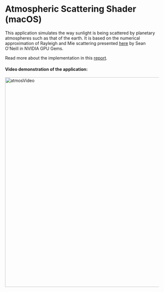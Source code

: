 # Atmospheric Scattering Shader (macOS)

This application simulates the way sunlight is being scattered by planetary atmospheres such as that of the earth.
It is based on the numerical approximation of Rayleigh and Mie scattering presented [here](https://developer.nvidia.com/gpugems/gpugems2/part-ii-shading-lighting-and-shadows/chapter-16-accurate-atmospheric-scattering) by Sean O'Neill in NVIDIA GPU Gems.

Read more about the implementation in this [report](https://github.com/timonso/atmospheric-scattering/blob/main/report.pdf).

#### Video demonstration of the application:
[<img width="1254" height="687" alt="atmosVideo" src="https://github.com/user-attachments/assets/8979a6f5-d907-4593-a161-9cc3384fb590" />](https://www.youtube.com/watch?v=x72tCHFUa7M)
